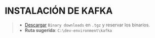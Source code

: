 # INSTALACIÓN DE KAFKA

> - [Descargar](https://github.com/microsoftarchive/redis/releases) `Binary downloads` en `.tgz` y reservar los binarios.
> - **Ruta sugerida**: `C:\dev-environment\kafka`